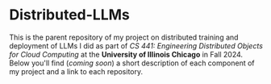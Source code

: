 # Distributed-LLMs
This is the parent repository of my project on distributed training and deployment of LLMs I did as part of *CS 441: Engineering Distributed Objects for Cloud Computing* at the **University of Illinois Chicago** in Fall 2024. Below you'll find (*coming soon*) a short description of each component of my project and a link to each repository.
